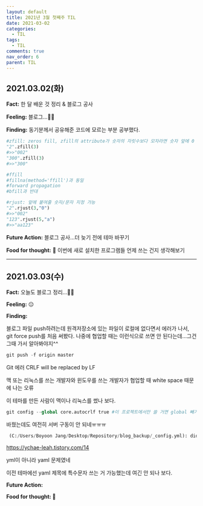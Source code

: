 ```yaml
---
layout: default
title: 2021년 3월 첫째주 TIL
date: 2021-03-02
categories:
  - TIL
tags:
  - TIL
comments: true
nav_order: 6
parent: TIL
---
```




## 2021.03.02(화)

**Fact:** 한 달 배운 것 정리 & 블로그 공사

**Feeling:** 블로그...:sassy_woman:

**Finding:** 동기분께서 공유해준 코드에 모르는 부분 공부했다.

```python
#zfill: zeros fill, zfill의 attribute가 숫자의 자릿수보다 모자라면 숫자 앞에 0 붙여줌
"2".zfill(3)
#>>"002"
"300".zfill(3)
#>>"300"

#ffill
#fillna(method='ffill')과 동일
#forward propagation
#bfill과 반대

#rjust: 앞에 붙여줄 숫자/문자 지정 가능
"2".rjust(3,"0")
#>>"002"
"123".rjust(5,"a")
#>>"aa123"
```

**Future Action:** 블로그 공사...더 늦기 전에 테마 바꾸기

**Food for thought:** :shallow_pan_of_food: 이번에 새로 설치한 프로그램들 언제 쓰는 건지 생각해보기



---

## 2021.03.03(수)

**Fact:** 오늘도 블로그 정리...:construction_worker_woman:

**Feeling:** :expressionless:

**Finding:** 

블로그 파일 push하려는데 원격저장소에 있는 파일이 로컬에 없다면서 에러가 나서, git force push를 처음 써봤다. 나중에 협업할 때는 이런식으로 쓰면 안 된다는데...그건 그때 가서 알아봐야지^^

```python
git push -f origin master
```



Git 에러 CRLF will be replaced by LF

맥 또는 리눅스를 쓰는 개발자와 윈도우를 쓰는 개발자가 협업할 때 white space 때문에 나는 오류

이 테마를 만든 사람이 맥이나 리눅스를 썼나 보다.

```python
git config --global core.autocrlf true #이 프로젝트에서만 쓸 거면 global 빼기
```

바꿨는데도 여전히 서버 구동이 안 되네ㅠㅠㅠ

```python
 (C:/Users/Boyoon Jang/Desktop/Repository/blog_backup/_config.yml): did not find expected key while parsing a block mapping at line 16 column 1
```

https://ychae-leah.tistory.com/14

yml이 아니라 yaml 문제였네

이전 테마에선 yaml 제목에 특수문자 쓰는 거 가능했는데 여긴 안 되나 보다.

**Future Action:** 

**Food for thought: :pancakes:**